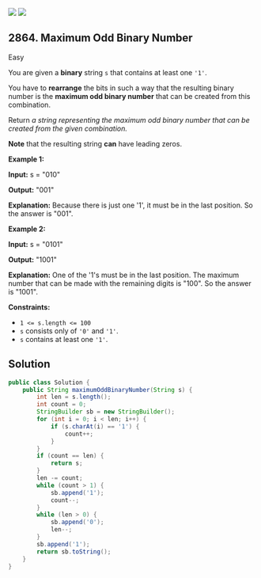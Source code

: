 [![](https://img.shields.io/github/stars/javadev/LeetCode-in-Java?label=Stars&style=flat-square)](https://github.com/javadev/LeetCode-in-Java)
[![](https://img.shields.io/github/forks/javadev/LeetCode-in-Java?label=Fork%20me%20on%20GitHub%20&style=flat-square)](https://github.com/javadev/LeetCode-in-Java/fork)

## 2864\. Maximum Odd Binary Number

Easy

You are given a **binary** string `s` that contains at least one `'1'`.

You have to **rearrange** the bits in such a way that the resulting binary number is the **maximum odd binary number** that can be created from this combination.

Return _a string representing the maximum odd binary number that can be created from the given combination._

**Note** that the resulting string **can** have leading zeros.

**Example 1:**

**Input:** s = "010"

**Output:** "001"

**Explanation:** Because there is just one '1', it must be in the last position. So the answer is "001".

**Example 2:**

**Input:** s = "0101"

**Output:** "1001"

**Explanation:** One of the '1's must be in the last position. The maximum number that can be made with the remaining digits is "100". So the answer is "1001".

**Constraints:**

*   `1 <= s.length <= 100`
*   `s` consists only of `'0'` and `'1'`.
*   `s` contains at least one `'1'`.

## Solution

```java
public class Solution {
    public String maximumOddBinaryNumber(String s) {
        int len = s.length();
        int count = 0;
        StringBuilder sb = new StringBuilder();
        for (int i = 0; i < len; i++) {
            if (s.charAt(i) == '1') {
                count++;
            }
        }
        if (count == len) {
            return s;
        }
        len -= count;
        while (count > 1) {
            sb.append('1');
            count--;
        }
        while (len > 0) {
            sb.append('0');
            len--;
        }
        sb.append('1');
        return sb.toString();
    }
}
```